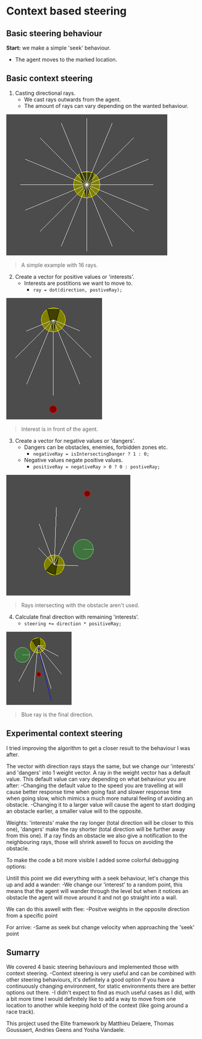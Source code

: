 # Context based steering

## Basic steering behaviour
**Start:** we make a simple 'seek' behaviour.
- The agent moves to the marked location.

## Basic context steering
1. Casting directional rays.
    - We cast rays outwards from the agent.
    - The amount of rays can vary depending on the wanted behaviour.

![ALT_TEXT](Screenshots/Agent_16Rays.png?raw=true "Agent_16Rays")
> A simple example with 16 rays.

2. Create a vector for positive values or 'interests'.
    - Interests are postitions we want to move to.
      - ```ray = dot(direction, postiveRay);```

![ALT_TEXT](Screenshots/Agent_PosRays.png?raw=true "Agent_PosRays")
> Interest is in front of the agent.

3. Create a vector for negative values or 'dangers'.
    - Dangers can be obstacles, enemies, forbidden zones etc.
      - ```negativeRay = isIntersectingDanger ? 1 : 0;```
    - Negative values negate positive values.
      - ```positiveRay = negativeRay > 0 ? 0 : postiveRay;```

![ALT_TEXT](Screenshots/Agent_NegRays.png?raw=true "Agent_NegRays")
> Rays intersecting with the obstacle aren't used.

4. Calculate final direction with remaining 'interests'.
    - ```steering += direction * positiveRay;```

![ALT_TEXT](Screenshots/Agent_FinalDirection.png?raw=true "Agent_FinalDirection")
> Blue ray is the final direction.

## Experimental context steering
I tried improving the algorithm to get a closer result to the behaviour I was after.

The vector with direction rays stays the same, but we change our 'interests' and 'dangers' into 1 weight vector.
A ray in the weight vector has a default value. This default value can vary depending on what behaviour you are after:
-Changing the default value to the speed you are travelling at will cause better response time when going fast and slower response time when going slow, which mimics a much more natural feeling of avoiding an obstacle.
-Changing it to a larger value will cause the agent to start dodging an obstacle earlier, a smaller value will to the opposite.

Weights: 'interests' make the ray longer (total direction will be closer to this one), 'dangers' make the ray shorter (total direction will be further away from this one).
If a ray finds an obstacle we also give a notification to the neighbouring rays, those will shrink aswell to focus on avoiding the obstacle.

To make the code a bit more visible I added some colorful debugging options:

Untill this point we did everything with a seek behaviour, let's change this up and add a wander:
-We change our 'interest' to a random point, this means that the agent will wander through the level but when it notices an obstacle the agent will move around it and not go straight into a wall.

We can do this aswell with flee:
-Positve weights in the opposite direction from a specific point

For arrive:
-Same as seek but change velocity when approaching the 'seek' point

## Sumarry
We covered 4 basic steering behaviours and implemented those with context steering.
-Context steering is very useful and can be combined with other steering behaviours, it's definitely a good option if you have a continuously changing environment, for static environments there are better options out there.
-I didn't expect to find as much useful cases as I did, with a bit more time I would definitely like to add a way to move from one location to another while keeping hold of the context (like going around a race track).


This project used the Elite framework by Matthieu Delaere, Thomas Goussaert, Andries Geens and Yosha Vandaele.

